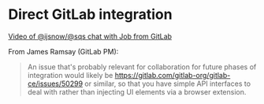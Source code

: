 # Direct GitLab integration

<!-- TODO better name -->

[Video of @ijsnow/@sqs chat with Job from GitLab](https://zoom.us/recording/play/Pu6icPI4DeLu19agZN4rkik0SKjq7sgPYRP4nmbblDLjdP55RCqwEMWAJvf4rFEJ?continueMode=true)

From James Ramsay (GitLab PM):

> An issue that's probably relevant for collaboration for future phases of integration would likely be https://gitlab.com/gitlab-org/gitlab-ce/issues/50299 or similar, so that you have simple API interfaces to deal with rather than injecting UI elements via a browser extension.


